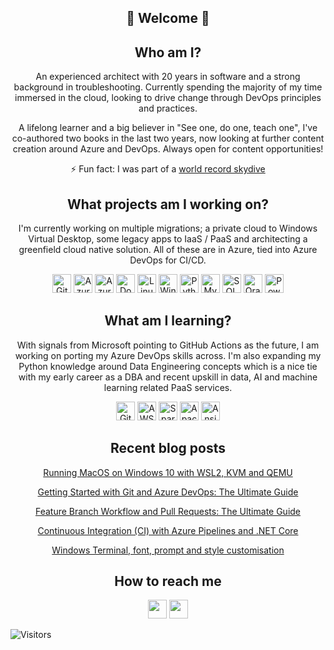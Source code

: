 <!--
**stevensnicole/stevensnicole** is a ✨ _special_ ✨ repository because its `README.md` (this file) appears on your GitHub profile.
-->
<h2 align="center">👋 Welcome 👋</h2>
<h2 align="center">Who am I?</h2>
<p align="center">
An experienced architect with 20 years in software and a strong background in troubleshooting. Currently spending the majority of my time immersed in the cloud, looking to drive change through DevOps principles and practices.
</p>

<p align="center">
A lifelong learner and a big believer in "See one, do one, teach one", I've co-authored two books in the last two years, now looking at further content creation around Azure and DevOps. Always open for content opportunities!
</p>

<p align="center">
⚡ Fun fact: I was part of a <a display:block;" href="https://www.guinnessworldrecords.com/world-records/most-people-to-tandem-parachute-in-24-hours">world record skydive</a>
</p>

<h2 align="center"> What projects am I working on?</h2>
<p align="center">
I'm currently working on multiple migrations; a private cloud to Windows Virtual Desktop, some legacy apps to IaaS / PaaS and architecting a greenfield cloud native solution. All of these are in Azure, tied into Azure DevOps for CI/CD.
</p>
<p align="center">
<img src="https://simpleicons.org/icons/git.svg" width="30" height="30" alt="Git">
<img src="https://simpleicons.org/icons/microsoftazure.svg" width="30" height="30" alt="Azure">
<img src="https://simpleicons.org/icons/azuredevops.svg" width="30" height="30" alt="Azure DevOps">
<img src="https://simpleicons.org/icons/docker.svg" width="30" height="30" alt="Docker">
<img src="https://simpleicons.org/icons/linux.svg" width="30" height="30" alt="Linux">
<img src="https://simpleicons.org/icons/windows.svg" width="30" height="30" alt="Windows Server">
<img src="https://simpleicons.org/icons/python.svg" width="30" height="30" alt="Python">
<img src="https://simpleicons.org/icons/mysql.svg" width="30" height="30" alt="MySQL">
<img src="https://simpleicons.org/icons/microsoftsqlserver.svg" width="30" height="30" alt="SQL Server">
<img src="https://simpleicons.org/icons/oracle.svg" width="30" height="30" alt="Oracle">
<img src="https://simpleicons.org/icons/powerbi.svg" width="30" height="30" alt="PowerBI">
</P>


<h2 align="center"> What am I learning?</h2>
<p align="center">
With signals from Microsoft pointing to GitHub Actions as the future, I am working on porting my Azure DevOps skills across. I'm also expanding my Python knowledge around Data Engineering concepts which is a nice tie with my early career as a DBA and recent upskill in data, AI and machine learning related PaaS services.
</p>
<p align="center">
<img src="https://simpleicons.org/icons/githubactions.svg" width="30" height="30" alt="GitHub Actions">
<img src="https://simpleicons.org/icons/amazonaws.svg" width="30" height="30" alt="AWS">
<img src="https://simpleicons.org/icons/apachespark.svg" width="30" height="30" alt="Spark">
<img src="https://simpleicons.org/icons/apacheairflow.svg" width="30" height="30" alt="Apache Airflow">
<img src="https://simpleicons.org/icons/ansible.svg" width="30" height="30" alt="Ansible">

<h2 align="center">Recent blog posts</h2>

<a style="text-align:center;display:block;" href="https://dev.to/nicole/running-macos-on-windows-10-with-wsl2-kvm-and-qemu-21e1">Running MacOS on Windows 10 with WSL2, KVM and QEMU</a>

<p style="text-align:center;display:block;">
<a href="https://cloudskills.io/blog/git-azure-devops">Getting Started with Git and Azure DevOps: The Ultimate Guide</a>
</p>

<a style="text-align:center;display:block;" href="https://cloudskills.io/blog/git-azure-devops-2">Feature Branch Workflow and Pull Requests: The Ultimate Guide</a>

<a style="text-align:center;display:block;" href="https://cloudskills.io/blog/ci-dotnet-core">Continuous Integration (CI) with Azure Pipelines and .NET Core</a>

<a style="text-align:center;display:block;" href="https://dev.to/nicole/windows-terminal-port-a-scheme-from-iterm2-customise-your-own-scheme-and-use-a-custom-font-fga">Windows Terminal, font, prompt and style customisation</a>
</p>

<h2 align="center">How to reach me</h2>
<p align="center">
<a href="https://linedin.com/nicolestevens"><img src="https://simpleicons.org/icons/linkedin.svg" width="30" height="30" alt=""></a>
<a href="https://dev.to/nicole"><img src="https://simpleicons.org/icons/dev-dot-to.svg" width="30" height="30" alt=""></a>
</p>

<img src="https://visitor-badge.glitch.me/badge?page_id=stevensnicole.stevensnicole" alt="Visitors">
